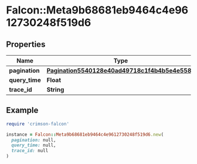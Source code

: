 # Falcon::Meta9b68681eb9464c4e9612730248f519d6

## Properties

| Name | Type | Description | Notes |
| ---- | ---- | ----------- | ----- |
| **pagination** | [**Pagination5540128e40ad49718c1f4b4b5e4e558c**](Pagination5540128e40ad49718c1f4b4b5e4e558c.md) |  | [optional] |
| **query_time** | **Float** |  | [optional] |
| **trace_id** | **String** |  | [optional] |

## Example

```ruby
require 'crimson-falcon'

instance = Falcon::Meta9b68681eb9464c4e9612730248f519d6.new(
  pagination: null,
  query_time: null,
  trace_id: null
)
```

